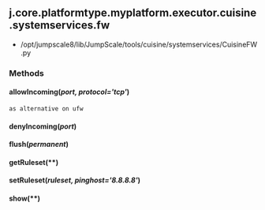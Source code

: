 <!-- toc -->
## j.core.platformtype.myplatform.executor.cuisine.systemservices.fw

- /opt/jumpscale8/lib/JumpScale/tools/cuisine/systemservices/CuisineFW.py

### Methods

#### allowIncoming(*port, protocol='tcp'*) 

```
as alternative on ufw

```

#### denyIncoming(*port*) 

#### flush(*permanent*) 

#### getRuleset(**) 

#### setRuleset(*ruleset, pinghost='8.8.8.8'*) 

#### show(**) 

